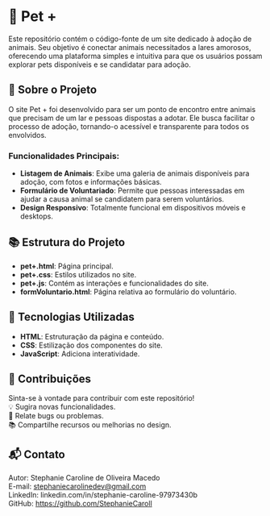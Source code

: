 # 🐾 Pet +
Este repositório contém o código-fonte de um site dedicado à adoção de animais. Seu objetivo é conectar animais necessitados a lares amorosos, oferecendo uma plataforma simples e intuitiva para que os usuários possam explorar pets disponíveis e se candidatar para adoção.

## 🌟 Sobre o Projeto

O site Pet + foi desenvolvido para ser um ponto de encontro entre animais que precisam de um lar e pessoas dispostas a adotar. Ele busca facilitar o processo de adoção, tornando-o acessível e transparente para todos os envolvidos.

### Funcionalidades Principais:
- **Listagem de Animais**: Exibe uma galeria de animais disponíveis para adoção, com fotos e informações básicas.
- **Formulário de Voluntariado**: Permite que pessoas interessadas em ajudar a causa animal se candidatem para serem voluntários.
- **Design Responsivo**: Totalmente funcional em dispositivos móveis e desktops.

## 📚 Estrutura do Projeto

- **pet+.html**: Página principal.
- **pet+.css**: Estilos utilizados no site.
- **pet+.js**: Contém as interações e funcionalidades do site.
- **formVoluntario.html**: Página relativa ao formulário do voluntário.

## 🚀 Tecnologias Utilizadas

- **HTML**: Estruturação da página e conteúdo.
- **CSS**: Estilização dos componentes do site.
- **JavaScript**: Adiciona interatividade.

## 🤝 Contribuições
Sinta-se à vontade para contribuir com este repositório! <br>
💡 Sugira novas funcionalidades.<br>
🐛 Relate bugs ou problemas.<br>
📚 Compartilhe recursos ou melhorias no design.<br>

## 📬 Contato
Autor: Stephanie Caroline de Oliveira Macedo <br>
E-mail: stephaniecarolinedev@gmail.com <br>
LinkedIn: linkedin.com/in/stephanie-caroline-97973430b <br>
GitHub: https://github.com/StephanieCaroll <br>








